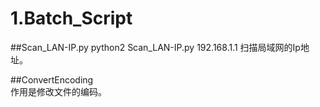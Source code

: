 ﻿# 1.Batch_Script

##Scan_LAN-IP.py
python2 Scan_LAN-IP.py 192.168.1.1
扫描局域网的Ip地址。


##ConvertEncoding\
作用是修改文件的编码。